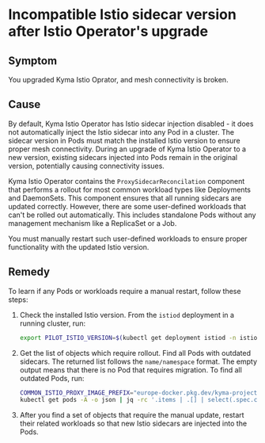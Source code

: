 # Incompatible Istio sidecar version after Istio Operator's upgrade

## Symptom

You upgraded Kyma Istio Oprator, and mesh connectivity is broken.

## Cause

By default, Kyma Istio Operator has Istio sidecar injection disabled - it does not automatically inject the Istio sidecar into any Pod in a cluster.
The sidecar version in Pods must match the installed Istio version to ensure proper mesh connectivity. During an upgrade of Kyma Istio Operator to a new version, existing sidecars injected into Pods remain in the original version, potentially causing connectivity issues.

Kyma Istio Operator contains the `ProxySidecarReconcilation` component that performs a rollout for most common workload types like Deployments and DaemonSets. This component ensures that all running sidecars are updated correctly.
However, there are some user-defined workloads that can't be rolled out automatically. This includes standalone Pods without any management mechanism like a ReplicaSet or a Job.

You must manually restart such user-defined workloads to ensure proper functionality with the updated Istio version.

## Remedy

To learn if any Pods or workloads require a manual restart, follow these steps:

1. Check the installed Istio version. From the `istiod` deployment in a running cluster, run:

      ```bash
      export PILOT_ISTIO_VERSION=$(kubectl get deployment istiod -n istio-system -o json | jq '.spec.template.spec.containers | .[].image' | sed 's/[^:"]*[:]//' | sed 's/["]//g')
      ```
2. Get the list of objects which require rollout. Find all Pods with outdated sidecars. The returned list follows the `name/namespace` format. The empty output means that there is no Pod that requires migration. To find all outdated Pods, run:

   ```bash
   COMMON_ISTIO_PROXY_IMAGE_PREFIX="europe-docker.pkg.dev/kyma-project/prod/external/istio/proxyv2"
   kubectl get pods -A -o json | jq -rc '.items | .[] | select(.spec.containers[].image | startswith("'"${COMMON_ISTIO_PROXY_IMAGE_PREFIX}"'") and (endswith("'"${PILOT_ISTIO_VERSION}"'") | not))  | "\(.metadata.name)/\(.metadata.namespace)"'
   ```

3. After you find a set of objects that require the manual update, restart their related workloads so that new Istio sidecars are injected into the Pods.
